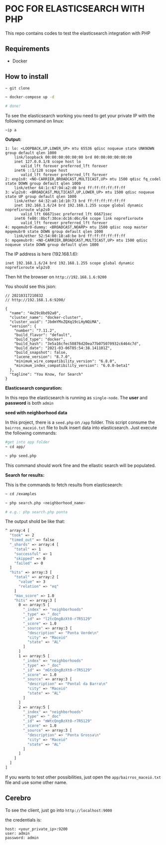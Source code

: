 # POC FOR ELASTICSEARCH WITH PHP

This repo contains codes to test the elasticsearch integration with PHP

## Requirements

- Docker

## How to install

```bash
~ git clone 

~ docker-compose up -d

# done!
```

To see the elasticsearch working you need to get your private IP with the following command on linux:

```
~ip a
```
**Output:**
```
1: lo: <LOOPBACK,UP,LOWER_UP> mtu 65536 qdisc noqueue state UNKNOWN group default qlen 1000
    link/loopback 00:00:00:00:00:00 brd 00:00:00:00:00:00
    inet 127.0.0.1/8 scope host lo
       valid_lft forever preferred_lft forever
    inet6 ::1/128 scope host 
       valid_lft forever preferred_lft forever
2: enp1s0: <NO-CARRIER,BROADCAST,MULTICAST,UP> mtu 1500 qdisc fq_codel state DOWN group default qlen 1000
    link/ether 64:1c:67:94:a2:d0 brd ff:ff:ff:ff:ff:ff
3: wlp2s0: <BROADCAST,MULTICAST,UP,LOWER_UP> mtu 1500 qdisc noqueue state UP group default qlen 1000
    link/ether 64:32:a8:1d:10:73 brd ff:ff:ff:ff:ff:ff
    inet 192.168.1.6/24 brd 192.168.1.255 scope global dynamic noprefixroute wlp2s0
       valid_lft 66671sec preferred_lft 66671sec
    inet6 fe80::8bcf:30ce:dc16:d6c/64 scope link noprefixroute 
       valid_lft forever preferred_lft forever
4: mpqemubr0-dummy: <BROADCAST,NOARP> mtu 1500 qdisc noop master mpqemubr0 state DOWN group default qlen 1000
    link/ether 52:54:00:18:a8:be brd ff:ff:ff:ff:ff:ff
5: mpqemubr0: <NO-CARRIER,BROADCAST,MULTICAST,UP> mtu 1500 qdisc noqueue state DOWN group default qlen 1000

```
The IP address is here (192.168.1.6):

`inet 192.168.1.6/24 brd 192.168.1.255 scope global dynamic noprefixroute wlp2s0`

Then hit the browser on `http://192.168.1.6:9200`

You should see this json:

```
// 20210317210832
// http://192.168.1.6:9200/

{
  "name": "4e29c8bd92a0",
  "cluster_name": "docker-cluster",
  "cluster_uuid": "JbdmYMxZQXq19cLHyNQiMA",
  "version": {
    "number": "7.11.2",
    "build_flavor": "default",
    "build_type": "docker",
    "build_hash": "3e5a16cfec50876d20ea77b075070932c6464c7d",
    "build_date": "2021-03-06T05:54:38.141101Z",
    "build_snapshot": false,
    "lucene_version": "8.7.0",
    "minimum_wire_compatibility_version": "6.8.0",
    "minimum_index_compatibility_version": "6.0.0-beta1"
  },
  "tagline": "You Know, for Search"
}
```

**Elasticsearch conguration:**

In this repo the elasticsearch is running as `single-node`. The **user** and **password** is both `admin` 

**seed with neighborhood data**

In this project, there is a `seed.php` on `/app` folder. This script consume the `bairros_maceió.txt` file
to bulk insert data into elasticsearch. Just execute the following commands:

```bash
#get into app folder
~ cd app/

~ php seed.php
```

This command should work fine and the ellastic search will be populated.

**Search for results:**

This is the commands to fetch results from elasticsearch:

```bash
~ cd /examples

~ php search.php <neighborhood_name>

# e.g.: php search.php ponta
```

The output shold be like that:

```bash
^ array:4 [
  "took" => 2
  "timed_out" => false
  "_shards" => array:4 [
    "total" => 1
    "successful" => 1
    "skipped" => 0
    "failed" => 0
  ]
  "hits" => array:3 [
    "total" => array:2 [
      "value" => 3
      "relation" => "eq"
    ]
    "max_score" => 1.0
    "hits" => array:3 [
      0 => array:5 [
        "_index" => "neighborhoods"
        "_type" => "_doc"
        "_id" => "l2tcQngBzXt0-r7R5129"
        "_score" => 1.0
        "_source" => array:3 [
          "description" => "Ponta Verde\n"
          "city" => "Maceió"
          "state" => "AL"
        ]
      ]
      1 => array:5 [
        "_index" => "neighborhoods"
        "_type" => "_doc"
        "_id" => "mGtcQngBzXt0-r7R5129"
        "_score" => 1.0
        "_source" => array:3 [
          "description" => "Pontal da Barra\n"
          "city" => "Maceió"
          "state" => "AL"
        ]
      ]
      2 => array:5 [
        "_index" => "neighborhoods"
        "_type" => "_doc"
        "_id" => "mWtcQngBzXt0-r7R5129"
        "_score" => 1.0
        "_source" => array:3 [
          "description" => "Ponta Grossa\n"
          "city" => "Maceió"
          "state" => "AL"
        ]
      ]
    ]
  ]
]
```

If you wants to test other possibilities, just open the `app/bairros_maceió.txt` file and use 
some other name.

## Cerebro

To see the client, just go into `http://localhost:9000`

the credentials is:
```
host: <your_private_ip>:9200
user: admin
password: admin
```